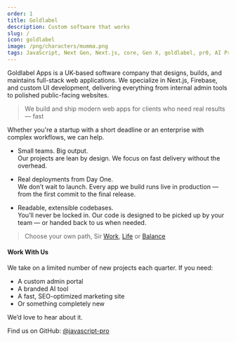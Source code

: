 ```yaml
---
order: 1
title: Goldlabel
description: Custom software that works
slug: /
icon: goldlabel
image: /png/characters/mumma.png
tags: JavaScript, Next Gen, Next.js, core, Gen X, goldlabel, pr0, AI Prompt Engineering, ChatGPT, OpenAI, Singularity, Frontend, Vanilla JS, TypeScript, React, Angular, Vue, Material UI, MUI, Flash, Server Side JavaScript, Node, Gatsby, NextJS, Headless CMS
---
```

Goldlabel Apps is a UK-based software company that designs, builds, and maintains full-stack web applications. We specialize in Next.js, Firebase, and custom UI development, delivering everything from internal admin tools to polished public-facing websites.

> We build and ship modern web apps for clients who need real results — fast

Whether you're a startup with a short deadline or an enterprise with complex workflows, we can help.

- Small teams. Big output.  
  Our projects are lean by design. We focus on fast delivery without the overhead.

- Real deployments from Day One.  
  We don’t wait to launch. Every app we build runs live in production — from the first commit to the final release.

- Readable, extensible codebases.  
  You’ll never be locked in. Our code is designed to be picked up by your team — or handed back to us when needed.

> Choose your own path, Sir [Work](/work), [Life](/life) or [Balance](/balance)

#### Work With Us

We take on a limited number of new projects each quarter. If you need:

- A custom admin portal
- A branded AI tool
- A fast, SEO-optimized marketing site
- Or something completely new

We’d love to hear about it.

Find us on GitHub: [@javascript-pro](https://github.com/javascript-pro)
